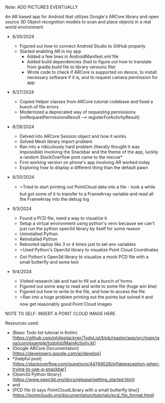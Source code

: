 Note: ADD PICTURES EVENTUALLY

An AR based app for Android that utilizes Google's ARCore library and open source 3D Object recognition models to scan and place objects in a real world environment



  - 8/26/2024
    - Figured out how to connect Android Studio to GitHub properly
    - Started enabling AR in my app
      - Added a few lines in AndroidManifest.xml file
      - Added build dependencies (had to figure out how to translate from gradle.build file to
      library versions file)
      - Wrote code to check if ARCore is supported on device, to install necessary software if
      it is, and to request camera permission for app

  - 8/27/2024
    - Copied Helper classes from ARCore tutorial codebase and fixed a bunch of file errors
    - Modernized a deprecated way of requesting permissions (onRequestPermissionsResult --> registerForActivityResult)
    
  - 8/28/2024 
    - Delved into ARCore Session object and how it works
    - Solved Mesh library import problem
    - Ran into a ridiculously hard problem  (literally thought it was impossible) involving the Snackbar and the theme of the app,
    luckily a random StackOverflow post came to the rescue*
    - First working version on phone's app involving AR worked today
    - Exploring how to display a different thing than the default pawn
    
  - 8/30/2024
    - ⭐Tried to start printing out PointCloud data into a file - took a while but 
    got some of it to transfer to a FrameArray variable and read all the FrameArray into the debug log
    
  - 9/3/2024
    - Found a PCD file, need a way to visualize it
    - Setup a virtual environment using python's venv because we can't just run the python open3d library by itself for some reason
    - Uninstalled Python
    - Reinstalled Python
    - Rebooted laptop like 3 or 4 times just to set env variables
    - ⭐Used Python's Open3d library to visualize Point Cloud Coordinates
    - Got Python's Open3d library to visualize a mock PCD file with a small butterfly and some text

  - 9/4/2024
    - Visited research lab and had to fill out a bunch of forms
    - Figured out some way to read and write to some file (huge win btw)
    - Figured out how to write to the file, and how to access the file
    - ⭐Ran into a huge problem printing out the points but solved it and now get reasonably good Point Cloud images
  
  NOTE TO SELF: INSERT A POINT CLOUD IMAGE HERE  


Resources used:
  - (Basic Todo list tutorial in Kotlin) [https://github.com/philipplackner/TodoList/blob/master/app/src/main/java/com/example/todolist/MainActivity.kt]
  - (Google ARCore Documentation) [https://developers.google.com/ar/develop]
  - *(helpful post) [https://stackoverflow.com/questions/44749028/inflateexception-when-trying-to-use-a-snackbar]
  - [Open3d Python library] (https://www.open3d.org/docs/release/getting_started.html)
  - and
  - [PCD file (it says PointCloudLibrary with a small butterfly btw)] (https://pointclouds.org/documentation/tutorials/pcd_file_format.html)